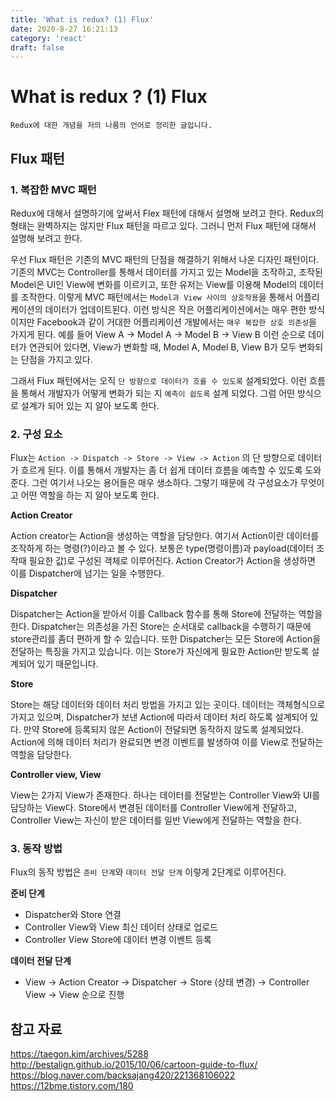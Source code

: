 ```yaml
---
title: 'What is redux? (1) Flux'
date: 2020-8-27 16:21:13
category: 'react'
draft: false
---
```


# What is redux ? (1) Flux

```
Redux에 대한 개념을 저의 나름의 언어로 정리한 글입니다.
```

## Flux 패턴

### 1. 복잡한 MVC 패턴

Redux에 대해서 설명하기에 앞써서 Flex 패턴에 대해서 설명해 보려고 한다. Redux의 형태는 완벽하지는 않지만 Flux 패턴을 따르고 있다. 그러니 먼저 Flux 패턴에 대해서 설명해 보려고 한다.

우선 Flux 패턴은 기존의 MVC 패턴의 단점을 해결하기 위해서 나온 디자인 패턴이다. 기존의 MVC는 Controller를 통해서 데이터를 가지고 있는 Model을 조작하고, 조작된 Model은 UI인 View에 변화를 이르키고, 또한 유저는 View를 이용해 Model의 데이터를 조작한다. 이렇게 MVC 패턴에서는 `Model과 View 사이의 상호작용`을 통해서 어플리케이션의 데이터가 업데이트된다. 이런 방식은 작은 어플리케이션에서는 매우 편한 방식이지만 Facebook과 같이 거대한 어플리케이션 개발에서는 `매우 복잡한 상호 의존성`을 가지게 된다. 예를 들어 View A -> Model A -> Model B -> View B 이런 순으로 데이터가 연관되어 있다면, View가 변화할 때, Model A, Model B, View B가 모두 변화되는 단점을 가지고 있다.

그래서 Flux 패턴에서는 오직 `단 방향으로 데이터가 흐를 수 있도록` 설계되었다. 이런 흐름을 통해서 개발자가 어떻게 변화가 되는 지 `예측이 쉽도록` 설계 되었다. 그럼 어떤 방식으로 설계가 되어 있는 지 알아 보도록 한다.

### 2. 구성 요소

Flux는 `Action -> Dispatch -> Store -> View -> Action` 의 단 방향으로 데이터가 흐르게 된다. 이를 통해서 개발자는 좀 더 쉽게 데이터 흐름을 예측할 수 있도록 도와준다. 그런 여기서 나오는 용어들은 매우 생소하다. 그렇기 때문에 각 구성요소가 무엇이고 어떤 역할을 하는 지 알아 보도록 한다.

**Action Creator**

Action creator는 Action을 생성하는 역할을 담당한다. 여기서 Action이란 데이터를 조작하게 하는 명령(?)이라고 볼 수 있다. 보통은 type(명령이름)과 payload(데이터 조작때 필요한 값)로 구성된 객체로 이루어진다. Action Creator가 Action을 생성하면 이를 Dispatcher에 넘기는 일을 수행한다.

**Dispatcher**

Dispatcher는 Action을 받아서 이를 Callback 함수를 통해 Store에 전달하는 역할을 한다. Dispatcher는 의존성을 가진 Store는 순서대로 callback을 수행하기 때문에 store관리를 좀더 편하게 할 수 있습니다. 또한 Dispatcher는 모든 Store에 Action을 전달하는 특징을 가지고 있습니다. 이는 Store가 자신에게 필요한 Action만 받도록 설계되어 있기 때문입니다.

**Store**

Store는 해당 데이터와 데이터 처리 방법을 가지고 있는 곳이다. 데이터는 객체형식으로 가지고 있으며, Dispatcher가 보낸 Action에 따라서 데이터 처리 하도록 설계되어 있다. 만약 Store에 등록되지 않은 Action이 전달되면 동작하지 않도록 설계되었다. Action에 의해 데이터 처리가 완료되면 변경 이벤트를 발생하여 이를 View로 전달하는 역할을 담당한다.

**Controller view, View**

View는 2가지 View가 존재한다. 하나는 데이터를 전달받는 Controller View와 UI를 담당하는 View다. Store에서 변경된 데이터를 Controller View에게 전달하고, Controller View는 자신이 받은 데이터를 일반 View에게 전달하는 역할을 한다.

### 3. 동작 방법

Flux의 동작 방법은 `준비 단계`와 `데이터 전달 단계` 이렇게 2단계로 이루어진다.

**준비 단계**

- Dispatcher와 Store 연결
- Controller View와 View 최신 데이터 상태로 업로드
- Controller View Store에 데이터 변경 이벤트 등록

**데이터 전달 단계**

- View -> Action Creator -> Dispatcher -> Store (상태 변경) -> Controller View -> View 순으로 진행

## 참고 자료

https://taegon.kim/archives/5288
http://bestalign.github.io/2015/10/06/cartoon-guide-to-flux/
https://blog.naver.com/backsajang420/221368106022
https://12bme.tistory.com/180
